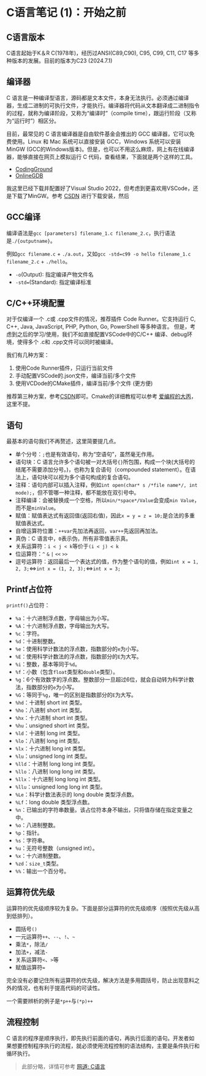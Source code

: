 # C语言笔记 (1)：开始之前

## C语言版本

C语言起始于K＆R C(1978年)，经历过ANSI(C89,C90), C95, C99, C11, C17 等多种版本的发展。目前的版本为C23 (2024.7.1)


## 编译器

C 语言是一种编译型语言，源码都是文本文件，本身无法执行。必须通过编译器，生成二进制的可执行文件，才能执行。编译器将代码从文本翻译成二进制指令的过程，就称为编译阶段，又称为“编译时”（compile time），跟运行阶段（又称为“运行时”）相区分。

目前，最常见的 C 语言编译器是自由软件基金会推出的 GCC 编译器，它可以免费使用。Linux 和 Mac 系统可以直接安装 GCC，Windows 系统可以安装 MinGW (GCC的Windows版本)。但是，也可以不用这么麻烦，网上有在线编译器，能够直接在网页上模拟运行 C 代码，查看结果，下面就是两个这样的工具。

- [CodingGround](https://tutorialspoint.com/compile_c_online.php)
- [OnlineGDB](https://onlinegdb.com/online_c_compiler)

我这里已经下载并配置好了Visual Studio 2022，但考虑到更喜欢用VSCode，还是下载了MinGW。参考 [CSDN](https://blog.csdn.net/su272009/article/details/138245549) 进行下载安装，然后

## GCC编译

编译语法是`gcc [parameters] filename_1.c filename_2.c`，执行语法是`./{outputname}`。

例如`gcc filename.c` + `./a.out`，又如`gcc -std=c99 -o hello filename_1.c filename_2.c` + `./hello`。

- `-o`(Output): 指定编译产物文件名
- `-std=`(Standard): 指定编译标准

## C/C++环境配置

对于仅编译一个 .c或 .cpp文件的情况，推荐插件 Code Runner。它支持运行 C, C++, Java, JavaScript, PHP, Python, Go, PowerShell 等多种语言。
但是，考虑到之后的学习/使用，我们不如直接配置VSCode中的C/C++ 编译、debug环境，使得多个 .c和 .cpp文件可以同时被编译。

我们有几种方案：

1. 使用Code Runner插件，只运行当前文件
2. 手动配置VSCode的.json文件，编译当前/多个文件
3. 使用VCDode的CMake插件，编译当前/多个文件 (更方便)

推荐第三种方案，参考[CSDN](https://blog.csdn.net/m0_50866704/article/details/137509106)即可。Cmake的详细教程可以参考 [爱编程的大丙](https://subingwen.cn/cmake/CMake-primer/?highlight=cmake)，这里不提。


## 语句

最基本的语句我们不再赘述，这里简要提几点。

- 单个分号：`;`也是有效语句，称为“空语句”，虽然毫无作用。
- 语句块：C 语言允许多个语句被一对大括号`{}`所包围，构成一个块(大括号的结尾不需要添加分号。)，也称为复合语句（compounded statement）。在语法上，语句块可以视为多个语句构成的复合语句。
- 注释：语句内部可以插入注释，例如`int open(char* s /*file name*/, int mode);`，但不管哪一种注释，都不能放在双引号中。
- 注释编译：会被替换成一个空格，所以`min/*space*/Value`会变成`min Value`，而不是`minValue`。
- 赋值：赋值表达式有返回值(返回右值)，因此`x = y = z = 10;`是合法的多重赋值表达式。
- 自增运算符位置：`++var`先加法再返回，`var++`先返回再加法。
- 真伪：C 语言中，`0`表示伪，所有非零值表示真。
- 关系运算符：`i < j < k`等价于`(i < j) < k`
- 位运算符：`^` `&` `|` `<<` `>>`
- 逗号运算符：返回最后一个表达式的值，作为整个语句的值，例如`int x = 1, 2, 3;`$\Longleftrightarrow$`int x = (1, 2, 3);`$\Longleftrightarrow$`int x = 3;`

## Printf占位符

`printf()`占位符：

- `%a`：十六进制浮点数，字母输出为小写。
- `%A`：十六进制浮点数，字母输出为大写。
- `%c`：字符。
- `%d`：十进制整数。
- `%e`：使用科学计数法的浮点数，指数部分的`e`为小写。
- `%E`：使用科学计数法的浮点数，指数部分的`E`为大写。
- `%i`：整数，基本等同于`%d`。
- `%f`：小数（包含`float`类型和`double`类型）。
- `%g`：6个有效数字的浮点数。整数部分一旦超过6位，就会自动转为科学计数法，指数部分的`e`为小写。
- `%G`：等同于`%g`，唯一的区别是指数部分的`E`为大写。
- `%hd`：十进制 short int 类型。
- `%ho`：八进制 short int 类型。
- `%hx`：十六进制 short int 类型。
- `%hu`：unsigned short int 类型。
- `%ld`：十进制 long int 类型。
- `%lo`：八进制 long int 类型。
- `%lx`：十六进制 long int 类型。
- `%lu`：unsigned long int 类型。
- `%lld`：十进制 long long int 类型。
- `%llo`：八进制 long long int 类型。
- `%llx`：十六进制 long long int 类型。
- `%llu`：unsigned long long int 类型。
- `%Le`：科学计数法表示的 long double 类型浮点数。
- `%Lf`：long double 类型浮点数。
- `%n`：已输出的字符串数量。该占位符本身不输出，只将值存储在指定变量之中。
- `%o`：八进制整数。
- `%p`：指针。
- `%s`：字符串。
- `%u`：无符号整数（unsigned int）。
- `%x`：十六进制整数。
- `%zd`：`size_t`类型。
- `%%`：输出一个百分号。

## 运算符优先级

运算符的优先级顺序较为复杂。下面是部分运算符的优先级顺序（按照优先级从高到低排列）。

- 圆括号`()`
- 一元运算符`++`、`--`、`!`、`~`
- 乘法`*`，除法`/`
- 加法`+`，减法`-`
- 关系运算符`<`、`>`等
- 赋值运算符`=`

完全没有必要记住所有运算符的优先级，解决方法是多用圆括号，防止出现意料之外的情况，也有利于提高代码的可读性。

一个需要辨析的例子是`*p++`与`(*p)++`


## 流程控制

C 语言的程序是顺序执行，即先执行前面的语句，再执行后面的语句。开发者如果想要控制程序执行的流程，就必须使用流程控制的语法结构，主要是条件执行和循环执行。

>此部分略，详情可参考 [网道: C语言](https://wangdoc.com/clang/flow-control#dowhile-%E7%BB%93%E6%9E%84)









